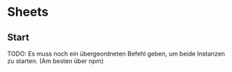 # Sheets

## Start

TODO: Es muss noch ein übergeordneten Befehl geben, um beide Instanzen zu starten.
(Am besten über npm)
